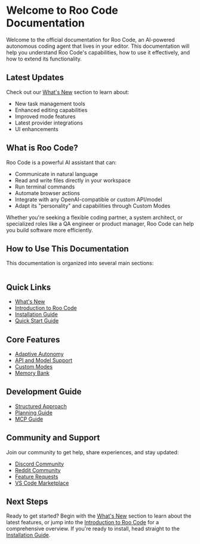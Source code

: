 # Welcome to Roo Code Documentation

Welcome to the official documentation for Roo Code, an AI-powered autonomous coding agent that lives in your editor. This documentation will help you understand Roo Code's capabilities, how to use it effectively, and how to extend its functionality.

## Latest Updates

Check out our [What's New](whats-new.md) section to learn about:
- New task management tools
- Enhanced editing capabilities
- Improved mode features
- Latest provider integrations
- UI enhancements

## What is Roo Code?

Roo Code is a powerful AI assistant that can:

- Communicate in natural language
- Read and write files directly in your workspace
- Run terminal commands
- Automate browser actions
- Integrate with any OpenAI-compatible or custom API/model
- Adapt its "personality" and capabilities through Custom Modes

Whether you're seeking a flexible coding partner, a system architect, or specialized roles like a QA engineer or product manager, Roo Code can help you build software more efficiently.

## How to Use This Documentation

This documentation is organized into several main sections:

```{tableofcontents}
```

## Quick Links

- [What's New](whats-new.md)
- [Introduction to Roo Code](introduction.md)
- [Installation Guide](installation.md)
- [Quick Start Guide](quick-start.md)

## Core Features

- [Adaptive Autonomy](adaptive-autonomy.md)
- [API and Model Support](api-model-support.md)
- [Custom Modes](custom-modes.md)
- [Memory Bank](memory-bank.md)

## Development Guide

- [Structured Approach](structured-approach.md)
- [Planning Guide](planning-guide.md)
- [MCP Guide](mcp-guide.md)

## Community and Support

Join our community to get help, share experiences, and stay updated:

- [Discord Community](https://discord.gg/roocode)
- [Reddit Community](https://www.reddit.com/r/RooCode/)
- [Feature Requests](https://github.com/RooVetGit/Roo-Code/discussions/categories/feature-requests)
- [VS Code Marketplace](https://marketplace.visualstudio.com/items?itemName=RooVeterinaryInc.roo-cline)

## Next Steps

Ready to get started? Begin with the [What's New](whats-new.md) section to learn about the latest features, or jump into the [Introduction to Roo Code](introduction.md) for a comprehensive overview. If you're ready to install, head straight to the [Installation Guide](installation.md).
